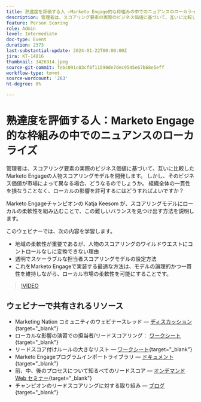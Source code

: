 ```yaml
---
title: 熟達度を評価する人 —Marketo Engage的な枠組みの中でのニュアンスのローカライズ
description: 管理者は、スコアリング要素の実際のビジネス価値に基づいて、互いに比較したMarketo Engageの人物スコアリングモデルを開発します。 しかし、そのビジネス価値が市場によって異なる場合、どうなるのでしょうか。 組織全体の一貫性を損なうことなく、ローカルの影響を許可するにはどうすればよいですか？ スコアリングモデルにローカルの柔軟性を組み込み、バランスを見つける方法を説明します。
feature: Person Scoring
role: Admin
level: Intermediate
doc-type: Event
duration: 2373
last-substantial-update: 2024-01-22T00:00:00Z
jira: KT-14816
thumbnail: 3426914.jpeg
source-git-commit: febc091c03cf8f11590de7dec9545e67b68e5eff
workflow-type: tm+mt
source-wordcount: '263'
ht-degree: 0%

---
```



# 熟達度を評価する人：Marketo Engage的な枠組みの中でのニュアンスのローカライズ

管理者は、スコアリング要素の実際のビジネス価値に基づいて、互いに比較したMarketo Engageの人物スコアリングモデルを開発します。 しかし、そのビジネス価値が市場によって異なる場合、どうなるのでしょうか。 組織全体の一貫性を損なうことなく、ローカルの影響を許可するにはどうすればよいですか？

Marketo Engageチャンピオンの Katja Keesom が、スコアリングモデルにローカルの柔軟性を組み込むことで、この難しいバランスを見つけ出す方法を説明します。

このウェビナーでは、次の内容を学習します。

* 地域の柔軟性が重要であるが、人物のスコアリングのワイルドウエストにコントロールなしに変換できない理由
* 透明でスケーラブルな担当者スコアリングモデルの設定方法
* これをMarketo Engageで実装する最適な方法は、モデルの論理的かつ一貫性を維持しながら、ローカル市場の柔軟性を可能にすることです。

>[!VIDEO](https://video.tv.adobe.com/v/3426914/?learn=on)

## ウェビナーで共有されるリソース

* Marketing Nation コミュニティのウェビナースレッド — [ディスカッション](https://nation.marketo.com/t5/product-discussions/learn-from-your-peers-webinar-person-scoring-mastery-with/m-p/343084#M194864){target="_blank"}
* ローカルな影響の演習での担当者/リードスコアリング： [ワークシート](../../assets/marketo/[Worksheet]%20Build%20Scoring%20Model%20and%20Local%20Flexibility%20Scoring.docx){target="_blank"}
* リードスコア付けルールの大きなリスト — [ワークシート](https://go.marketo.com/rs/561-HYG-937/images/Marketo-Lead-Scoring.pdf){target="_blank"}
* Marketo Engageプログラムインポートライブラリ — [ドキュメント](https://experienceleague.adobe.com/docs/marketo/using/product-docs/core-marketo-concepts/programs/program-library/program-import-library-overview.html){target="_blank"}
* 前、中、後のプロセスについて知るべてのリードスコア — [オンデマンド Web セミナー](https://business.adobe.com/summit/2020/all-about-the-before-during-and-after-of-lead-scoring.html){target="_blank"}
* チャンピオンのリードスコアリングに対する取り組み — [ブログ](https://nation.marketo.com/t5/product-blogs/marketo-success-series-lead-scoring/ba-p/309849){target="_blank"}
